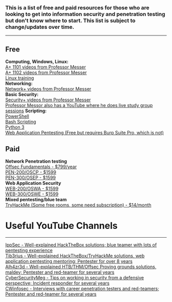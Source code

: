 ### This is a list of free and paid resources for those who are looking to get into information security and penetration testing but don't know where to start. This list is subject to change/updates over time.
---
## Free
__**Computing, Windows, Linux:**__  
[A+ 1101 videos from Professor Messer](<https://www.professormesser.com/free-a-plus-training/220-1101/220-1101-video/220-1101-training-course/>)  
[A+ 1102 videos from Professor Messer](<https://www.professormesser.com/free-a-plus-training/220-1102/220-1102-video/220-1102-training-course/>)  
[Linux training](<https://linuxjourney.com/>)  
__**Networking:**__  
[Network+ videos from Professor Messer](<https://www.professormesser.com/network-plus/n10-008/n10-008-video/n10-008-training-course/>)  
__**Basic Security:**__  
[Security+ videos from Professor Messer](<https://www.professormesser.com/security-plus/sy0-601/sy0-601-video/sy0-601-comptia-security-plus-course/>)  
[Professor Messor also has a YouTube where he does live study group sessions](<https://www.youtube.com/@professormesser>)
__**Scripting:**__  
[PowerShell](<https://learn.microsoft.com/en-us/training/modules/script-with-powershell/>)  
[Bash Scripting](<https://www.freecodecamp.org/news/shell-scripting-crash-course-how-to-write-bash-scripts-in-linux/>)  
[Python 3](<https://www.codecademy.com/learn/learn-python-3>)  
[Web Application Pentesting (Free but requires Burp Suite Pro, which is not)](<https://portswigger.net/web-security>)  

## Paid
__**Network Penetration testing**__  
[Offsec Fundamentals - $799/year](<https://www.offsec.com/products/fundamentals/>)  
[PEN-200/OSCP - $1599](<https://www.offsec.com/courses/pen-200/>)  
[PEN-300/OSEP - $1599](<https://www.offsec.com/courses/pen-300/>)  
__**Web Application Security**__  
[WEB-200/OSWA - $1599](<https://www.offsec.com/courses/web-200/>)  
[WEB-300/OSWE - $1599](<https://www.offsec.com/courses/web-300/>)  
__**Mixed pentesting/blue team**__  
[TryHackMe (Some free rooms, some need subscription) - $14/month](<https://tryhackme.com/>)  



# Useful YouTube Channels 
---
[IppSec - Well-explained HackTheBox solutions; blue teamer with lots of pentesting experience](<https://www.youtube.com/@ippsec>)  
[Tib3rius - Well-explained HackTheBox/TryHackMe solutions, web application pentesting mentoring; Pentester for over 8 years](<https://www.youtube.com/@Tib3rius>)  
[Alh4zr3d - Well-explained HTB/THM/Offsec Proving grounds solutions, maldev; Pentester and red-teamer for several years](<https://www.youtube.com/@alh4zr3d3/>)  
[CyberSecurityMeg - Tips on working in security from a defensive perspective; Incident responder for several years](<https://www.youtube.com/@CybersecurityMeg/>)  
[CWinfosec - Interviews with career penetration testers and red-teamers; Pentester and red-teamer for several years](<https://www.youtube.com/@cwinfosec/>)  
